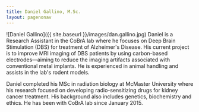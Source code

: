 ```yaml
---
title: Daniel Gallino, M.Sc.
layout: pagenonav
---
```

![Daniel Gallino]({{ site.baseurl }}/images/dan.gallino.jpg)
Daniel is a Research Assistant in the CoBrA lab where he focuses on Deep Brain Stimulation (DBS) for treatment of Alzheimer's Disease. His current project is to improve MRI imaging of DBS patients by using carbon-based electrodes—aiming to reduce the imaging artifacts associated with conventional metal implants. He is experienced in animal handling and assists in the lab's rodent models.

Daniel completed his MSc in radiation biology at McMaster University where his research focused on developing radio-sensitizing drugs for kidney cancer treatment. His background also includes genetics, biochemistry and ethics. He has been with CoBrA lab since January 2015.
